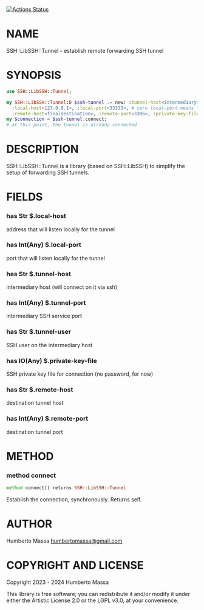 [![Actions Status](https://github.com/massa/SSH-LibSSH-Tunnel/actions/workflows/test.yml/badge.svg)](https://github.com/massa/SSH-LibSSH-Tunnel/actions)

NAME
====

SSH::LibSSH::Tunnel - establish remote forwarding SSH tunnel

SYNOPSIS
========

```raku
use SSH::LibSSH::Tunnel;

my SSH::LibSSH::Tunnel:D $ssh-tunnel .= new: :tunnel-host<intermediary>, :tunnel-user<useratintermediary>,
  :local-host<127.0.0.1>, :local-port<33333>, # zero local-port means "let the OS choose"
  :remote-host<finaldestination>, :remote-port<3306>, :private-key-file($*HOME.add: '.ssh/some_key');
my $connection = $ssh-tunnel.connect;
# at this point, the tunnel is already connected
```

DESCRIPTION
===========

SSH::LibSSH::Tunnel is a library (based on SSH::LibSSH) to simplify the setup of forwarding SSH tunnels.

FIELDS
======

### has Str $.local-host

address that will listen locally for the tunnel

### has Int(Any) $.local-port

port that will listen locally for the tunnel

### has Str $.tunnel-host

intermediary host (will connect on it via ssh)

### has Int(Any) $.tunnel-port

intermediary SSH service port

### has Str $.tunnel-user

SSH user on the intermediary host

### has IO(Any) $.private-key-file

SSH private key file for connection (no password, for now)

### has Str $.remote-host

destination tunnel host

### has Int(Any) $.remote-port

destination tunnel port

METHOD
======

### method connect

```raku
method connect() returns SSH::LibSSH::Tunnel
```

Establish the connection, synchronously. Returns self.

AUTHOR
======

Humberto Massa <humbertomassa@gmail.com>

COPYRIGHT AND LICENSE
=====================

Copyright 2023 - 2024 Humberto Massa

This library is free software; you can redistribute it and/or modify it under either the Artistic License 2.0 or the LGPL v3.0, at your convenience.

